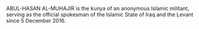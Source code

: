 ABUL-HASAN AL-MUHAJIR is the kunya of an anonymous Islamic militant, serving as the official spokesman of the Islamic State of Iraq and the Levant since 5 December 2016.
